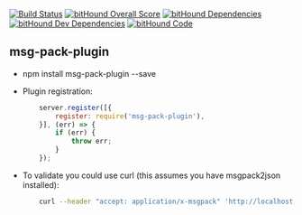 [![Build Status](https://travis-ci.org/visualjeff/msg-pack-plugin.png)](https://travis-ci.org/visualjeff/msg-pack-plugin)
[![bitHound Overall Score](https://www.bithound.io/github/visualjeff/msg-pack-plugin/badges/score.svg)](https://www.bithound.io/github/visualjeff/msg-pack-plugin)
[![bitHound Dependencies](https://www.bithound.io/github/visualjeff/msg-pack-plugin/badges/dependencies.svg)](https://www.bithound.io/github/visualjeff/msg-pack-plugin/master/dependencies/npm)
[![bitHound Dev Dependencies](https://www.bithound.io/github/visualjeff/msg-pack-plugin/badges/devDependencies.svg)](https://www.bithound.io/github/visualjeff/msg-pack-plugin/master/dependencies/npm)
[![bitHound Code](https://www.bithound.io/github/visualjeff/msg-pack-plugin/badges/code.svg)](https://www.bithound.io/github/visualjeff/msg-pack-plugin)

## msg-pack-plugin

* npm install msg-pack-plugin --save

* Plugin registration:

    ```js
        server.register([{
            register: require('msg-pack-plugin'),
        }], (err) => {
            if (err) {
                throw err;
            }
        });
    ```

* To validate you could use curl (this assumes you have msgpack2json installed):

    ```bash
        curl --header "accept: application/x-msgpack" 'http://localhost:3000/api/user' | msgpack2json -d
    ```
